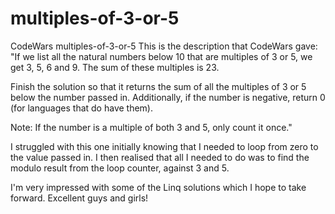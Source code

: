 # multiples-of-3-or-5
CodeWars multiples-of-3-or-5
This is the description that CodeWars gave:
"If we list all the natural numbers below 10 that are multiples of 3 or 5, we get 3, 5, 6 and 9. The sum of these multiples is 23.

Finish the solution so that it returns the sum of all the multiples of 3 or 5 below the number passed in. Additionally, if the number is negative, return 0 (for languages that do have them).

Note: If the number is a multiple of both 3 and 5, only count it once."

I struggled with this one initially knowing that I needed to loop from zero to the value passed in.  I then realised that all I needed to do was to find the modulo result from the loop counter, against 3 and 5.

I'm very impressed with some of the Linq solutions which I hope to take forward.  Excellent guys and girls!